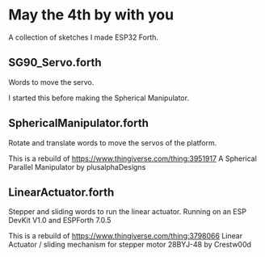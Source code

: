 # May the 4th by with you

A collection of sketches I made ESP32 Forth.

## SG90_Servo.forth
Words to move the servo.

I started this before making the Spherical Manipulator.

## SphericalManipulator.forth
Rotate and translate words to move the servos of the platform.

This is a rebuild of https://www.thingiverse.com/thing:3951917 
A Spherical Parallel Manipulator by plusalphaDesigns

## LinearActuator.forth
Stepper and sliding words to run the linear actuator.
Running on an ESP DevKit V1.0 and ESPForth 7.0.5

This is a rebuild of https://www.thingiverse.com/thing:3798066
Linear Actuator / sliding mechanism for stepper motor 28BYJ-48 by Crestw00d



